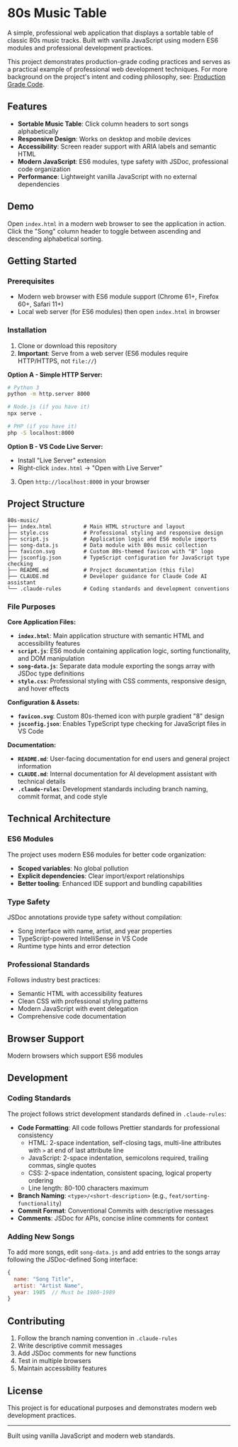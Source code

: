 # 80s Music Table

A simple, professional web application that displays a sortable table of classic 80s music tracks. Built with vanilla JavaScript using modern ES6 modules and professional development practices.

This project demonstrates production-grade coding practices and serves as a practical example of professional web development techniques. For more background on the project's intent and coding philosophy, see: [Production Grade Code](https://davemateer.com/2025/08/30/production-grade-code).

## Features

- **Sortable Music Table**: Click column headers to sort songs alphabetically
- **Responsive Design**: Works on desktop and mobile devices
- **Accessibility**: Screen reader support with ARIA labels and semantic HTML
- **Modern JavaScript**: ES6 modules, type safety with JSDoc, professional code organization
- **Performance**: Lightweight vanilla JavaScript with no external dependencies

## Demo

Open `index.html` in a modern web browser to see the application in action. Click the "Song" column header to toggle between ascending and descending alphabetical sorting.

## Getting Started

### Prerequisites

- Modern web browser with ES6 module support (Chrome 61+, Firefox 60+, Safari 11+)
- Local web server (for ES6 modules) then open `index.html` in browser

### Installation

1. Clone or download this repository
2. **Important**: Serve from a web server (ES6 modules require HTTP/HTTPS, not `file://`)

**Option A - Simple HTTP Server:**
```bash
# Python 3
python -m http.server 8000

# Node.js (if you have it)
npx serve .

# PHP (if you have it) 
php -S localhost:8000
```

**Option B - VS Code Live Server:**
- Install "Live Server" extension
- Right-click `index.html` → "Open with Live Server"

3. Open `http://localhost:8000` in your browser

## Project Structure

```
80s-music/
├── index.html          # Main HTML structure and layout
├── style.css           # Professional styling and responsive design
├── script.js           # Application logic and ES6 module imports
├── song-data.js        # Data module with 80s music collection
├── favicon.svg         # Custom 80s-themed favicon with "8" logo
├── jsconfig.json       # TypeScript configuration for JavaScript type checking
├── README.md           # Project documentation (this file)
├── CLAUDE.md           # Developer guidance for Claude Code AI assistant
└── .claude-rules       # Coding standards and development conventions
```

### File Purposes

**Core Application Files:**
- **`index.html`**: Main application structure with semantic HTML and accessibility features
- **`script.js`**: ES6 module containing application logic, sorting functionality, and DOM manipulation
- **`song-data.js`**: Separate data module exporting the songs array with JSDoc type definitions
- **`style.css`**: Professional styling with CSS comments, responsive design, and hover effects

**Configuration & Assets:**
- **`favicon.svg`**: Custom 80s-themed icon with purple gradient "8" design
- **`jsconfig.json`**: Enables TypeScript type checking for JavaScript files in VS Code

**Documentation:**
- **`README.md`**: User-facing documentation for end users and general project information
- **`CLAUDE.md`**: Internal documentation for AI development assistant with technical details
- **`.claude-rules`**: Development standards including branch naming, commit format, and code style

## Technical Architecture

### ES6 Modules
The project uses modern ES6 modules for better code organization:
- **Scoped variables**: No global pollution
- **Explicit dependencies**: Clear import/export relationships
- **Better tooling**: Enhanced IDE support and bundling capabilities

### Type Safety
JSDoc annotations provide type safety without compilation:
- Song interface with name, artist, and year properties
- TypeScript-powered IntelliSense in VS Code
- Runtime type hints and error detection

### Professional Standards
Follows industry best practices:
- Semantic HTML with accessibility features
- Clean CSS with professional styling patterns
- Modern JavaScript with event delegation
- Comprehensive code documentation

## Browser Support

Modern browsers which support ES6 modules


## Development

### Coding Standards
The project follows strict development standards defined in `.claude-rules`:

- **Code Formatting**: All code follows Prettier standards for professional consistency
  - HTML: 2-space indentation, self-closing tags, multi-line attributes with `>` at end of last attribute line
  - JavaScript: 2-space indentation, semicolons required, trailing commas, single quotes
  - CSS: 2-space indentation, consistent spacing, logical property ordering
  - Line length: 80-100 characters maximum
- **Branch Naming**: `<type>/<short-description>` (e.g., `feat/sorting-functionality`)
- **Commit Format**: Conventional Commits with descriptive messages
- **Comments**: JSDoc for APIs, concise inline comments for context

### Adding New Songs
To add more songs, edit `song-data.js` and add entries to the songs array following the JSDoc-defined Song interface:

```javascript
{
  name: "Song Title",
  artist: "Artist Name", 
  year: 1985  // Must be 1980-1989
}
```

## Contributing

1. Follow the branch naming convention in `.claude-rules`
2. Write descriptive commit messages
3. Add JSDoc comments for new functions
4. Test in multiple browsers
5. Maintain accessibility features

## License

This project is for educational purposes and demonstrates modern web development practices.

---

Built using vanilla JavaScript and modern web standards.
